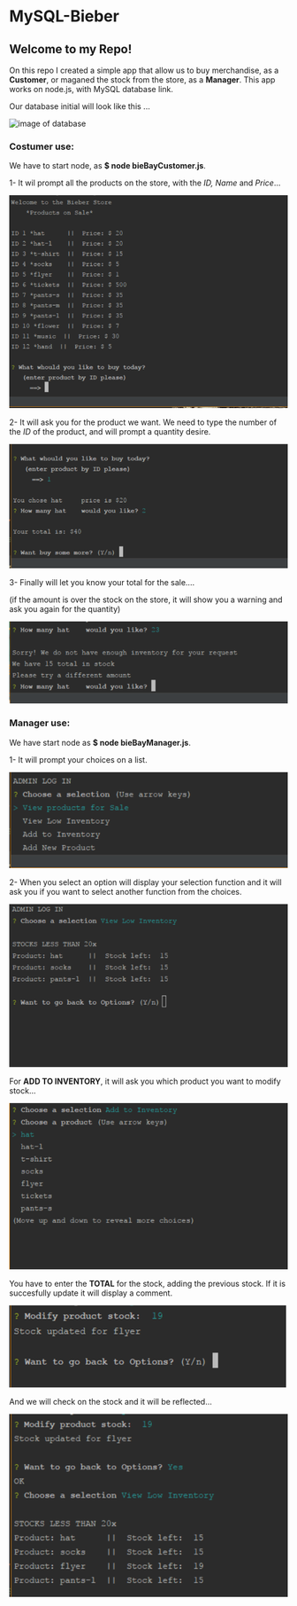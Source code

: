 # MySQL-Bieber

## Welcome to my Repo! 
On this repo I created a simple app that allow us to buy merchandise, as a **Customer**, or maganed the stock from the store, as a **Manager**.
This app works on node.js, with MySQL database link.

Our database initial will look like this ...

![image of database](https://github.com/marioiovanna/MySQL-Bieber/tree/master/pics_readme/database.PNG)



### Costumer use:
We have to start node, as **$ node bieBayCustomer.js**. 

1- It wil prompt all the products on the store, with the *ID, Name* and *Price*...

![image of customer](https://github.com/marioiovanna/MySQL-Bieber/blob/master/pics_readme/Costumer1.PNG)

2- It will ask you for the product we want. We need to type the number of the *ID* of the product, and will prompt a quantity desire.

![image of customer](https://github.com/marioiovanna/MySQL-Bieber/blob/master/pics_readme/Costumer2.PNG)

3- Finally will let you know your total for the sale.... 

(if the amount is over the stock on the store, it will show you a warning and ask you again for the quantity)

![image of customer](https://github.com/marioiovanna/MySQL-Bieber/blob/master/pics_readme/Costumer3.PNG)


### Manager use:
We have start node as **$ node bieBayManager.js**.

1- It will prompt your choices on a list.

![image of customer](https://github.com/marioiovanna/MySQL-Bieber/blob/master/pics_readme/Manager1.PNG)

2- When you select an option will display your selection function and it will ask you if you want to select another function from the choices.

![image of customer](https://github.com/marioiovanna/MySQL-Bieber/blob/master/pics_readme/Manager2.PNG)

For **ADD TO INVENTORY**, it will ask you which product you want to modify stock...

![image of customer](https://github.com/marioiovanna/MySQL-Bieber/blob/master/pics_readme/Manager3.PNG)

You have to enter the **TOTAL** for the stock, adding the previous stock. If it is succesfully update it will display a comment.

![image of customer](https://github.com/marioiovanna/MySQL-Bieber/blob/master/pics_readme/Manager4.PNG)

And we will check on the stock and it will be reflected...

![image of customer](https://github.com/marioiovanna/MySQL-Bieber/blob/master/pics_readme/Manager5.PNG)



